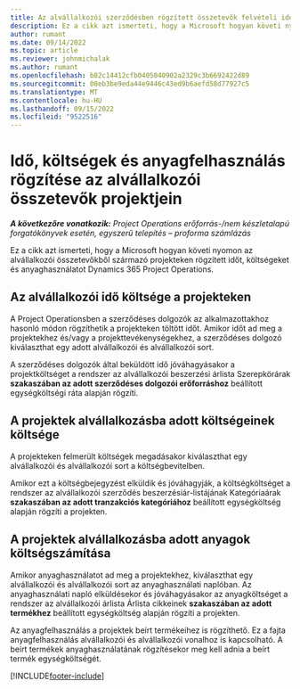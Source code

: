 ```yaml
---
title: Az alvállalkozói szerződésben rögzített összetevők felvételi ideje, költségei és anyagfelhasználása
description: Ez a cikk azt ismerteti, hogy a Microsoft hogyan követi nyomon az alvállalkozói összetevőkből származó projekteken rögzített időt, költségeket és anyaghasználatot Dynamics 365 Project Operations.
author: rumant
ms.date: 09/14/2022
ms.topic: article
ms.reviewer: johnmichalak
ms.author: rumant
ms.openlocfilehash: b82c14412cfb0405040902a2329c3b6692422d89
ms.sourcegitcommit: 08eb3be9eda44e9446c43ed9b6aefd58d77927c5
ms.translationtype: MT
ms.contentlocale: hu-HU
ms.lasthandoff: 09/15/2022
ms.locfileid: "9522516"
---
```

# <a name="recording-time-expenses-and-material-usage-on-projects-for-subcontracted-components"></a>Idő, költségek és anyagfelhasználás rögzítése az alvállalkozói összetevők projektjein

_**A következőre vonatkozik:** Project Operations erőforrás-/nem készletalapú forgatókönyvek esetén, egyszerű telepítés – proforma számlázás_

Ez a cikk azt ismerteti, hogy a Microsoft hogyan követi nyomon az alvállalkozói összetevőkből származó projekteken rögzített időt, költségeket és anyaghasználatot Dynamics 365 Project Operations.

## <a name="costing-for-subcontractor-time-on-projects"></a>Az alvállalkozói idő költsége a projekteken
A Project Operationsben a szerződéses dolgozók az alkalmazottakhoz hasonló módon rögzíthetik a projekteken töltött időt. Amikor időt ad meg a projektekhez és/vagy a projekttevékenységekhez, a szerződéses dolgozó kiválaszthat egy adott alvállalkozói és alvállalkozói sort.

A szerződéses dolgozók által beküldött idő jóváhagyásakor a projektköltséget a rendszer az alvállalkozói beszerzési árlista Szerepkörárak **szakaszában az adott szerződéses dolgozói erőforráshoz** beállított egységköltségi ráta alapján rögzíti.

## <a name="costing-for-subcontracted-expenses-on-projects"></a>A projektek alvállalkozásba adott költségeinek költsége
A projekteken felmerült költségek megadásakor kiválaszthat egy alvállalkozói és alvállalkozói sort a költségbevitelben. 

Amikor ezt a költségbejegyzést elküldik és jóváhagyják, a költségköltséget a rendszer az alvállalkozói szerződés beszerzésiár-listájának Kategóriaárak **szakaszában az adott tranzakciós kategóriához** beállított egységköltség alapján rögzíti a projekten.

## <a name="costing-for-subcontracted-materials-on-projects"></a>A projektek alvállalkozásba adott anyagok költségszámítása
Amikor anyaghasználatot ad meg a projektekhez, kiválaszthat egy alvállalkozói és alvállalkozói sort az anyaghasználati naplóban. Az anyaghasználati napló elküldésekor és jóváhagyásakor az anyagköltséget a rendszer az alvállalkozói árlista Árlista cikkeinek **szakaszában az adott termékhez** beállított egységköltség alapján rögzíti a projekten.

Az anyagfelhasználás a projektek beírt termékeihez is rögzíthető. Ez a fajta anyagfelhasználás alvállalkozói és alvállalkozói vonalhoz is kapcsolható. A beírt termékek anyaghasználatának rögzítésekor meg kell adnia a beírt termék egységköltségét. 


[!INCLUDE[footer-include](../../includes/footer-banner.md)]
